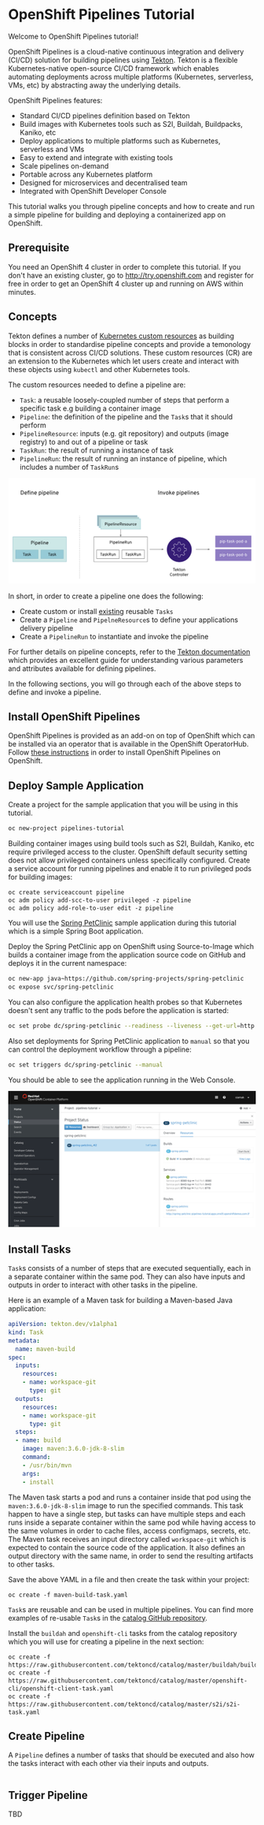 # OpenShift Pipelines Tutorial

Welcome to OpenShift Pipelines tutorial!

OpenShift Pipelines is a cloud-native continuous integration and delivery (CI/CD) solution for building pipelines using [Tekton](https://tekton.dev). Tekton is a flexible Kubernetes-native open-source CI/CD framework which enables automating deployments across multiple platforms (Kubernetes, serverless, VMs, etc) by abstracting away the underlying details. 

OpenShift Pipelines features:
  * Standard CI/CD pipelines definition based on Tekton
  * Build images with Kubernetes tools such as S2I, Buildah, Buildpacks, Kaniko, etc
  * Deploy applications to multiple platforms such as Kubernetes, serverless and VMs
  * Easy to extend and integrate with existing tools
  * Scale pipelines on-demand
  * Portable across any Kubernetes platform
  * Designed for microservices and decentralised team
  * Integrated with OpenShift Developer Console

This tutorial walks you through pipeline concepts and how to create and run a simple pipeline for building and deploying a containerized app on OpenShift.

## Prerequisite

You need an OpenShift 4 cluster in order to complete this tutorial. If you don't have an existing cluster, go to http://try.openshift.com and register for free in order to get an OpenShift 4 cluster up and running on AWS within minutes.


## Concepts

Tekton defines a number of [Kubernetes custom resources](https://kubernetes.io/docs/concepts/extend-kubernetes/api-extension/custom-resources/) as building blocks in order to standardise pipeline concepts and provide a temonology that is consistent across CI/CD solutions. These custom resources (CR) are an extension to the Kubernetes which let users create and interact with these objects using `kubectl` and other Kubernetes tools.

The custom resources needed to define a pipeline are:
* `Task`: a reusable loosely-coupled number of steps that perform a specific task e.g building a container image
* `Pipeline`: the definition of the pipeline and the `Task`s that it should perform
* `PipelineResource`: inputs (e.g. git repository) and outputs (image registry) to and out of a pipeline or task
* `TaskRun`: the result of running a instance of task
* `PipelineRun`: the result of running an instance of pipeline, which includes a number of `TaskRun`s

![Tekton Architecture](images/tekton-architecture.svg)

In short, in order to create a pipeline one does the following:
* Create custom or install [existing](https://github.com/tektoncd/catalog) reusable `Tasks`
* Create a `Pipeline` and `PipelneResource`s to define your applications delivery pipeline
* Create a `PipelineRun` to instantiate and invoke the pipeline

For further details on pipeline concepts, refer to the [Tekton documentation](https://github.com/tektoncd/pipeline/tree/master/docs#learn-more) which provides an excellent guide for understanding various parameters and attributes available for defining pipelines.

In the following sections, you will go through each of the above steps to define and invoke a pipeline.

## Install OpenShift Pipelines

OpenShift Pipelines is provided as an add-on on top of OpenShift which can be installed via an operator that is available in the OpenShift OperatorHub. Follow [these instructions](install-operator.md) in order to install OpenShift Pipelines on OpenShift. 

## Deploy Sample Application

Create a project for the sample application that you will be using in this tutorial.

```bash
oc new-project pipelines-tutorial
```

Building container images using build tools such as S2I, Buildah, Kaniko, etc require privileged access to the cluster. OpenShift default security setting does not allow privileged containers unless specifically configured. Create a service account for running pipelines and enable it to run privileged pods for building images:

```
oc create serviceaccount pipeline
oc adm policy add-scc-to-user privileged -z pipeline
oc adm policy add-role-to-user edit -z pipeline
```

You will use the [Spring PetClinic](https://github.com/spring-projects/spring-petclinic) sample application during this tutorial which is a simple Spring Boot application. 

Deploy the Spring PetClinic app on OpenShift using Source-to-Image which builds a container image from the application source code on GitHub and deploys it in the current namespace:

```bash
oc new-app java~https://github.com/spring-projects/spring-petclinic
oc expose svc/spring-petclinic
```

You can also configure the application health probes so that Kubernetes doesn't sent any traffic to the pods before the application is started:

```bash
oc set probe dc/spring-petclinic --readiness --liveness --get-url=http://:8080
```

Also set deployments for Spring PetClinic application to `manual` so that you can control the deployment workflow through a pipeline:

```bash
oc set triggers dc/spring-petclinic --manual
```

You should be able to see the application running in the Web Console.

![OpenShift Web Console](images/spring-petclinic-deployed.png)

## Install Tasks

`Task`s consists of a number of steps that are executed sequentially, each in a separate container within the same pod. They can also have inputs and outputs in order to interact with other tasks in the pipeline. 

Here is an example of a Maven task for building a Maven-based Java application:

```yaml
apiVersion: tekton.dev/v1alpha1
kind: Task
metadata:
  name: maven-build
spec:
  inputs:
    resources:
    - name: workspace-git
      type: git
  outputs:
    resources:
    - name: workspace-git
      type: git
  steps:
  - name: build
    image: maven:3.6.0-jdk-8-slim
    command:
    - /usr/bin/mvn
    args:
    - install
```

The Maven task starts a pod and runs a container inside that pod using the `maven:3.6.0-jdk-8-slim` image to run the specified commands. This task happen to have a single step, but tasks can have multiple steps and each runs inside a separate container within the same pod while having access to the same volumes in order to cache files, access configmaps, secrets, etc. The Maven task receives an input directory called `workspace-git` which is expected to contain the source code of the application. It also defines an output directory with the same name, in order to send the resulting artifacts to other tasks.

Save the above YAML in a file and then create the task within your project:

```shell
oc create -f maven-build-task.yaml
```

`Task`s are reusable and can be used in multiple pipelines. You can find more examples of re-usable `Task`s in the [catalog GitHub repository](https://github.com/tektoncd/catalog).

Install the `buildah` and `openshift-cli` tasks from the catalog repository which you will use for creating a pipeline in the next section:

```shell
oc create -f https://raw.githubusercontent.com/tektoncd/catalog/master/buildah/buildah.yaml
oc create -f https://raw.githubusercontent.com/tektoncd/catalog/master/openshift-cli/openshift-client-task.yaml 
oc create -f https://raw.githubusercontent.com/tektoncd/catalog/master/s2i/s2i-task.yaml 
```

## Create Pipeline

A `Pipeline` defines a number of tasks that should be executed and also how the tasks interact with each other via their inputs and outputs.

```yaml
```

## Trigger Pipeline
TBD

